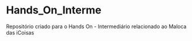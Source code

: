 # Hands_On_Interme
Repositório criado para o Hands On - Intermediário relacionado ao Maloca das iCoisas
